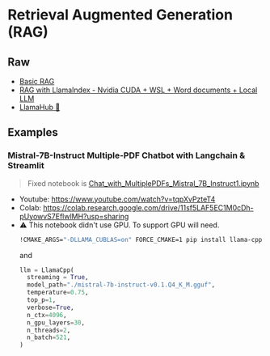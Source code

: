 # Retrieval Augmented Generation (RAG)

## Raw

- [Basic RAG](https://docs.mistral.ai/guides/basic-RAG/)
- [RAG with LlamaIndex - Nvidia CUDA + WSL + Word documents + Local LLM](https://github.com/marklysze/LlamaIndex-RAG-WSL-CUDA)
- [LlamaHub 🦙](https://github.com/run-llama/llama-hub)

## Examples

### Mistral-7B-Instruct Multiple-PDF Chatbot with Langchain & Streamlit

> Fixed notebook is [Chat_with_MultiplePDFs_Mistral_7B_Instruct1.ipynb](./Chat_with_MultiplePDFs_Mistral_7B_Instruct1.ipynb)

- Youtube: https://www.youtube.com/watch?v=tqpXvPzteT4
- Colab: https://colab.research.google.com/drive/11sf5LAF5EC1M0cDh-pUyowvS7EflwlMH?usp=sharing
- ⚠️ This notebook didn't use GPU. To support GPU will need.
  ```bash
  !CMAKE_ARGS="-DLLAMA_CUBLAS=on" FORCE_CMAKE=1 pip install llama-cpp-python
  ```
  and
  ```python
  llm = LlamaCpp(
    streaming = True,
    model_path="./mistral-7b-instruct-v0.1.Q4_K_M.gguf",
    temperature=0.75,
    top_p=1,
    verbose=True,
    n_ctx=4096,
    n_gpu_layers=30,
    n_threads=2,
    n_batch=521,
  )
  ```
